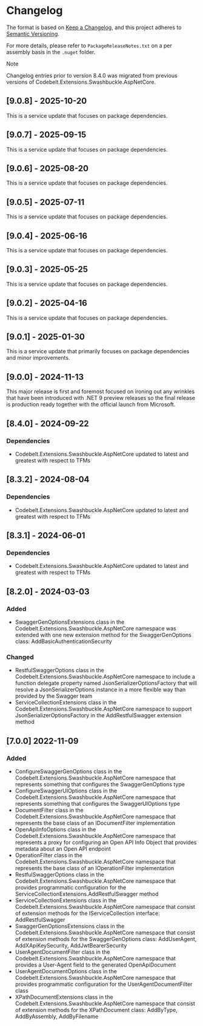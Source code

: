 # Changelog

The format is based on [Keep a Changelog](https://keepachangelog.com/en/1.1.0/), and this project adheres to [Semantic Versioning](https://semver.org/spec/v2.0.0.html).

For more details, please refer to `PackageReleaseNotes.txt` on a per assembly basis in the `.nuget` folder.

> [!NOTE]  
> Changelog entries prior to version 8.4.0 was migrated from previous versions of Codebelt.Extensions.Swashbuckle.AspNetCore.

## [9.0.8] - 2025-10-20

This is a service update that focuses on package dependencies.

## [9.0.7] - 2025-09-15

This is a service update that focuses on package dependencies.

## [9.0.6] - 2025-08-20

This is a service update that focuses on package dependencies.

## [9.0.5] - 2025-07-11

This is a service update that focuses on package dependencies.

## [9.0.4] - 2025-06-16

This is a service update that focuses on package dependencies.

## [9.0.3] - 2025-05-25

This is a service update that focuses on package dependencies.

## [9.0.2] - 2025-04-16

This is a service update that focuses on package dependencies.

## [9.0.1] - 2025-01-30

This is a service update that primarily focuses on package dependencies and minor improvements.

## [9.0.0] - 2024-11-13

This major release is first and foremost focused on ironing out any wrinkles that have been introduced with .NET 9 preview releases so the final release is production ready together with the official launch from Microsoft.

## [8.4.0] - 2024-09-22

### Dependencies

- Codebelt.Extensions.Swashbuckle.AspNetCore updated to latest and greatest with respect to TFMs

## [8.3.2] - 2024-08-04

### Dependencies

- Codebelt.Extensions.Swashbuckle.AspNetCore updated to latest and greatest with respect to TFMs


## [8.3.1] - 2024-06-01

### Dependencies

- Codebelt.Extensions.Swashbuckle.AspNetCore updated to latest and greatest with respect to TFMs


## [8.2.0] - 2024-03-03

### Added

- SwaggerGenOptionsExtensions class in the Codebelt.Extensions.Swashbuckle.AspNetCore namespace was extended with one new extension method for the SwaggerGenOptions class: AddBasicAuthenticationSecurity

### Changed

- RestfulSwaggerOptions class in the Codebelt.Extensions.Swashbuckle.AspNetCore namespace to include a function delegate property named JsonSerializerOptionsFactory that will resolve a JsonSerializerOptions instance in a more flexible way than provided by the Swagger team
- ServiceCollectionExtensions class in the Codebelt.Extensions.Swashbuckle.AspNetCore namespace to support JsonSerializerOptionsFactory in the AddRestfulSwagger extension method


## [7.0.0] 2022-11-09

### Added

- ConfigureSwaggerGenOptions class in the Codebelt.Extensions.Swashbuckle.AspNetCore namespace that represents something that configures the SwaggerGenOptions type
- ConfigureSwaggerUIOptions class in the Codebelt.Extensions.Swashbuckle.AspNetCore namespace that represents something that configures the SwaggerUIOptions type
- DocumentFilter class in the Codebelt.Extensions.Swashbuckle.AspNetCore namespace that represents the base class of an IDocumentFilter implementation
- OpenApiInfoOptions class in the Codebelt.Extensions.Swashbuckle.AspNetCore namespace that represents a proxy for configuring an Open API Info Object that provides metadata about an Open API endpoint
- OperationFilter class in the Codebelt.Extensions.Swashbuckle.AspNetCore namespace that represents the base class of an IOperationFilter implementation
- RestfulSwaggerOptions class in the Codebelt.Extensions.Swashbuckle.AspNetCore namespace that provides programmatic configuration for the ServiceCollectionExtensions.AddRestfulSwagger method
- ServiceCollectionExtensions class in the Codebelt.Extensions.Swashbuckle.AspNetCore namespace that consist of extension methods for the IServiceCollection interface: AddRestfulSwagger
- SwaggerGenOptionsExtensions class in the Codebelt.Extensions.Swashbuckle.AspNetCore namespace that consist of extension methods for the SwaggerGenOptions class: AddUserAgent, AddXApiKeySecurity, AddJwtBearerSecurity
- UserAgentDocumentFilter class in the Codebelt.Extensions.Swashbuckle.AspNetCore namespace that provides a User-Agent field to the generated OpenApiDocument
- UserAgentDocumentOptions class in the Codebelt.Extensions.Swashbuckle.AspNetCore namespace that provides programmatic configuration for the UserAgentDocumentFilter class
- XPathDocumentExtensions class in the Codebelt.Extensions.Swashbuckle.AspNetCore namespace that consist of extension methods for the XPathDocument class: AddByType, AddByAssembly, AddByFilename
